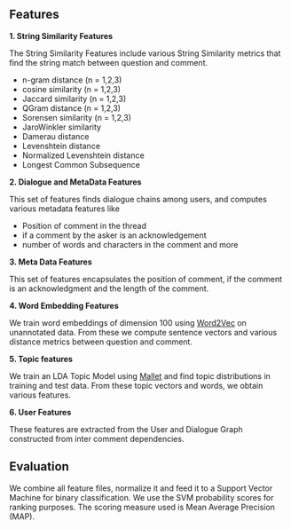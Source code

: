 ## Features

**1. String Similarity Features**

The String Similarity Features include various String Similarity metrics that find the string match between question and comment.
* n-gram distance (n = 1,2,3)
* cosine similarity (n = 1,2,3)
* Jaccard similarity (n = 1,2,3)
* QGram distance (n = 1,2,3)
* Sorensen similarity (n = 1,2,3)
* JaroWinkler similarity
* Damerau distance
* Levenshtein distance
* Normalized Levenshtein distance
* Longest Common Subsequence

**2. Dialogue and MetaData Features**

This set of features finds dialogue chains among users, and computes various metadata features like 
* Position of comment in the thread
* if a comment by the asker is an acknowledgement
* number of words and characters in the comment and more

**3. Meta Data Features**

This set of features encapsulates the position of comment, if the comment is an acknowledgment and the length of the comment.

**4. Word Embedding Features**

We train word embeddings of dimension 100 using [Word2Vec](http://deeplearning4j.org/word2vec) on unannotated data. From these we compute sentence vectors and various distance metrics between question and comment.

**5. Topic features**

We train an LDA Topic Model using [Mallet](http://mallet.cs.umass.edu/topics.php) and find topic distributions in training and test data. From these topic vectors and words, we obtain various features.

**6. User Features**

These features are extracted from the User and Dialogue Graph constructed from inter comment dependencies. 

## Evaluation
We combine all feature files, normalize it and feed it to a Support Vector Machine for binary classification. We use the SVM probability scores for ranking purposes.
The scoring measure used is Mean Average Precision (MAP). 
